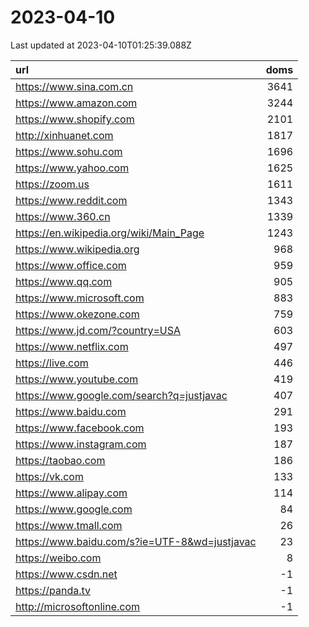 # 2023-04-10

<!-- BEGIN -->
Last updated at 2023-04-10T01:25:39.088Z

url | doms
:- | -:
https://www.sina.com.cn | 3641
https://www.amazon.com | 3244
https://www.shopify.com | 2101
http://xinhuanet.com | 1817
https://www.sohu.com | 1696
https://www.yahoo.com | 1625
https://zoom.us | 1611
https://www.reddit.com | 1343
https://www.360.cn | 1339
https://en.wikipedia.org/wiki/Main_Page | 1243
https://www.wikipedia.org | 968
https://www.office.com | 959
https://www.qq.com | 905
https://www.microsoft.com | 883
https://www.okezone.com | 759
https://www.jd.com/?country=USA | 603
https://www.netflix.com | 497
https://live.com | 446
https://www.youtube.com | 419
https://www.google.com/search?q=justjavac | 407
https://www.baidu.com | 291
https://www.facebook.com | 193
https://www.instagram.com | 187
https://taobao.com | 186
https://vk.com | 133
https://www.alipay.com | 114
https://www.google.com | 84
https://www.tmall.com | 26
https://www.baidu.com/s?ie=UTF-8&wd=justjavac | 23
https://weibo.com | 8
https://www.csdn.net | -1
https://panda.tv | -1
http://microsoftonline.com | -1
<!-- END -->
